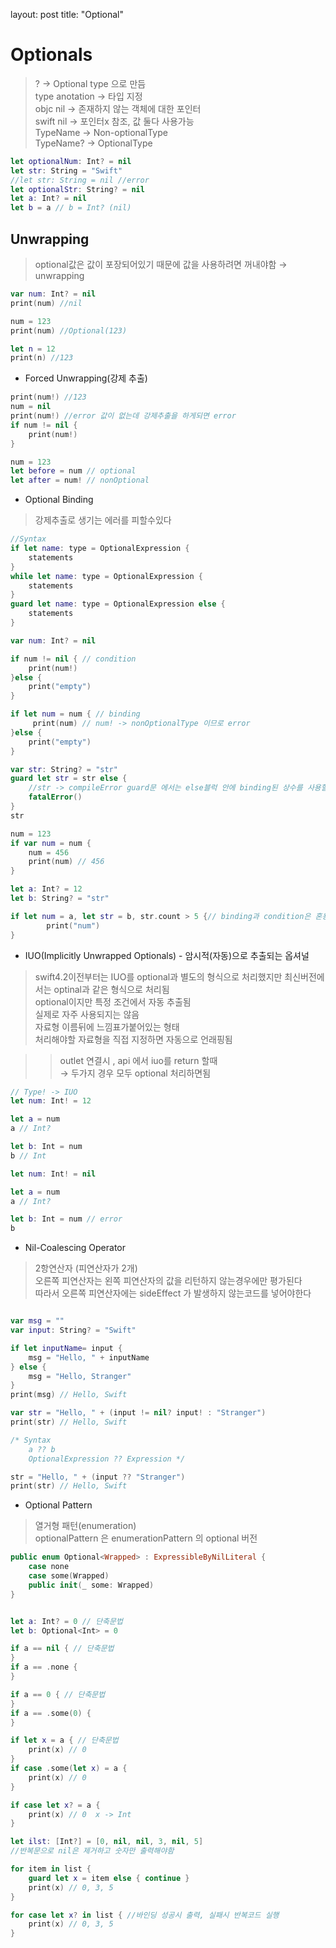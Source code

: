 layout: post
title:  "Optional"

# Optionals

> ? → Optional type 으로 만듬  
type anotation → 타입 지정    
objc nil → 존재하지 않는 객체에 대한 포인터  
swift nil → 포인터x 참조, 값 둘다 사용가능  
TypeName → Non-optionalType  
TypeName? → OptionalType

```swift
let optionalNum: Int? = nil
let str: String = "Swift"
//let str: String = nil //error
let optionalStr: String? = nil 
let a: Int? = nil
let b = a // b = Int? (nil)
```

## Unwrapping

> optional값은 값이 포장되어있기 때문에 값을 사용하려면 꺼내야함 → unwrapping

```swift
var num: Int? = nil
print(num) //nil

num = 123
print(num) //Optional(123)

let n = 12 
print(n) //123
```

- Forced Unwrapping(강제 추출)

```swift
print(num!) //123
num = nil
print(num!) //error 값이 없는데 강제추출을 하게되면 error
if num != nil {
	print(num!) 
}

num = 123
let before = num // optional
let after = num! // nonOptional
```

- Optional Binding

> 강제추출로 생기는 에러를 피할수있다

```swift
//Syntax
if let name: type = OptionalExpression {
	statements
}
while let name: type = OptionalExpression {
	statements
}
guard let name: type = OptionalExpression else {
	statements
}

var num: Int? = nil

if num != nil { // condition
	print(num!)
}else {
	print("empty")
}

if let num = num { // binding
	 print(num) // num! -> nonOptionalType 이므로 error
}else {
	print("empty")
}

var str: String? = "str"
guard let str = str else {
	//str -> compileError guard문 에서는 else블럭 안에 binding된 상수를 사용할수 없다
	fatalError()
}
str

num = 123
if var num = num {
	num = 456
	print(num) // 456
}

let a: Int? = 12
let b: String? = "str"

if let num = a, let str = b, str.count > 5 {// binding과 condition은 혼용가능
		print("num")
}
```

- IUO(Implicitly Unwrapped Optionals) - 암시적(자동)으로 추출되는 옵셔널

> swift4.2이전부터는 IUO를 optional과 별도의 형식으로 처리했지만
최신버전에서는 optinal과 같은 형식으로 처리됨  
optional이지만 특정 조건에서 자동 추출됨   
실제로 자주 사용되지는 않음   
자료형 이름뒤에 느낌표가붙어있는 형태   
처리해야할 자료형을 직접 지정하면 자동으로 언래핑됨

>> outlet 연결시 , api 에서 iuo를 return 할때   
>> → 두가지 경우 모두 optional 처리하면됨

```swift
// Type! -> IUO
let num: Int! = 12

let a = num 
a // Int? 

let b: Int = num
b // Int
```

```swift
let num: Int! = nil

let a = num 
a // Int? 

let b: Int = num // error
b 
```

- Nil-Coalescing Operator

> 2항연산자 (피연산자가 2개)   
오른쪽 피연산자는 왼쪽 피연산자의 값을 리턴하지 않는경우에만 평가된다   
따라서 오른쪽 피연산자에는 sideEffect 가 발생하지 않는코드를 넣어야한다

```swift

var msg = ""
var input: String? = "Swift"

if let inputName= input {
	msg = "Hello, " + inputName
} else {
	msg = "Hello, Stranger"
}
print(msg) // Hello, Swift

var str = "Hello, " + (input != nil? input! : "Stranger")
print(str) // Hello, Swift
```

```Swift
/* Syntax
	a ?? b
	OptionalExpression ?? Expression */

str = "Hello, " + (input ?? "Stranger")
print(str) // Hello, Swift
```

- Optional Pattern

> 열거형 패턴(enumeration)   
optionalPattern 은 enumerationPattern 의 optional 버전

```swift
public enum Optional<Wrapped> : ExpressibleByNilLiteral {
	case none
	case some(Wrapped)
	public init(_ some: Wrapped)
}
```

```swift

let a: Int? = 0 // 단축문법
let b: Optional<Int> = 0 

if a == nil { // 단축문법
}
if a == .none {
}

if a == 0 { // 단축문법
}
if a == .some(0) {
}

if let x = a { // 단축문법
	print(x) // 0
}
if case .some(let x) = a {
	print(x) // 0
}
```

```Swift
if case let x? = a {
	print(x) // 0  x -> Int
}

let ilst: [Int?] = [0, nil, nil, 3, nil, 5]
//반복문으로 nil은 제거하고 숫자만 출력해야함

for item in list {
	guard let x = item else { continue }
	print(x) // 0, 3, 5
}

for case let x? in list { //바인딩 성공시 출력, 실패시 반복코드 실행
	print(x) // 0, 3, 5 
}
```

